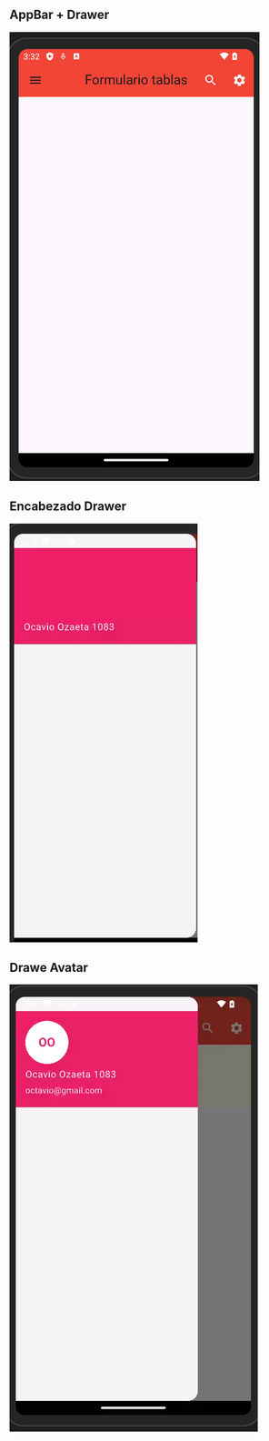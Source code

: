 ## AppBar + Drawer
![alt text](image.png)

## Encabezado Drawer
![alt text](image-1.png)

## Drawe Avatar
![alt text](image-2.png)